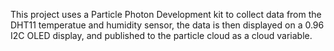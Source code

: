 This project uses a Particle Photon Development kit to collect data from the DHT11 temperatue and humidity sensor, the data is then displayed on a 0.96 I2C OLED display, and published to the particle cloud as a cloud variable.

